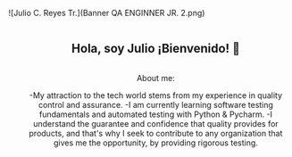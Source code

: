 ![Julio C. Reyes Tr.](Banner QA ENGINNER JR. 2.png)

<!--h2 without bottom border-->
<div id="user-content-toc">
  <ul align="center">
 <summary><h2 style="display: inline-block">Hola, soy Julio ¡Bienvenido! 👋</h2></summary>

About me:

-My attraction to the tech world stems from my experience in quality control and assurance.
-I am currently learning software testing fundamentals and automated testing with Python & Pycharm.
-I understand the guarantee and confidence that quality provides for products, and that's why I seek to contribute to any organization that gives me the opportunity, by providing rigorous testing.















<!--
**JulioneQA/JulioneQA** is a ✨ _special_ ✨ repository because its `README.md` (this file) appears on your GitHub profile.

